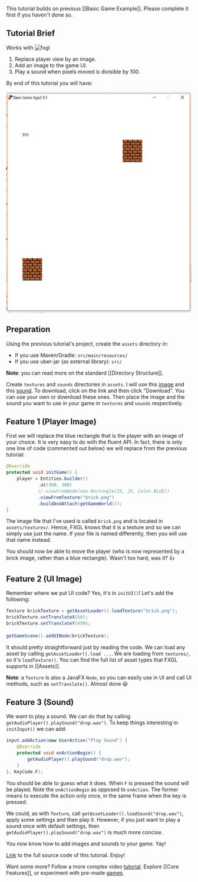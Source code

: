 This tutorial builds on previous [[Basic Game Example]].
Please complete it first if you haven't done so.

## Tutorial Brief

Works with ![fxgl](https://img.shields.io/badge/fxgl-0.3.8+-blue.svg)

1. Replace player view by an image.
2. Add an image to the game UI.
3. Play a sound when pixels moved is divisible by 100.

By end of this tutorial you will have:

<img src="https://raw.githubusercontent.com/AlmasB/git-server/master/storage/images/fxgl_tut2.jpg" width="600" height="600" />

## Preparation

Using the previous tutorial's project, create the `assets` directory in:

* If you use Maven/Gradle: `src/main/resources/`
* If you use uber-jar (as external library): `src/`

**Note**: you can read more on the standard [[Directory Structure]].

Create `textures` and `sounds` directories in `assets`.
I will use this [image](https://github.com/AlmasB/FXGL/blob/master/fxgl-samples/src/main/resources/assets/textures/brick.png) and this [sound](https://github.com/AlmasB/FXGL/blob/master/fxgl-samples/src/main/resources/assets/sounds/drop.wav).
To download, click on the link and then click "Download".
You can use your own or download these ones.
Then place the image and the sound you want to use in your game in `textures` and `sounds` respectively.

## Feature 1 (Player Image)

First we will replace the blue rectangle that is the player with an image of your choice.
It is very easy to do with the fluent API.
In fact, there is only one line of code (commented out below) we will replace from the previous tutorial:

```java
@Override
protected void initGame() {
    player = Entities.builder()
            .at(300, 300)
            //.viewFromNode(new Rectangle(25, 25, Color.BLUE))
            .viewFromTexture("brick.png")
            .buildAndAttach(getGameWorld());
}
```

The image file that I've used is called `brick.png` and is located in `assets/textures/`.
Hence, FXGL knows that it is a texture and so we can simply use just the name.
If your file is named differently, then you will use that name instead.

You should now be able to move the player (who is now represented by a brick image, rather than a blue rectangle).
Wasn't too hard, was it? 👍 

## Feature 2 (UI Image)

Remember where we put UI code?
Yes, it's in `initUI()`!
Let's add the following:

```java
Texture brickTexture = getAssetLoader().loadTexture("brick.png");
brickTexture.setTranslateX(50);
brickTexture.setTranslateY(450);

getGameScene().addUINode(brickTexture);
```

It should pretty straightforward just by reading the code.
We can load any asset by calling `getAssetLoader().load ...`.
We are loading from `textures/`, so it's `loadTexture()`.
You can find the full list of asset types that FXGL supports in [[Assets]].

**Note**: a `Texture` is also a JavaFX `Node`, so you can easily use in UI and call UI methods, such as `setTranslate()`.
Almost done 😃 

## Feature 3 (Sound)

We want to play a sound.
We can do that by calling `getAudioPlayer().playSound("drop.wav")`.
To keep things interesting in `initInput()` we can add:

```java
input.addAction(new UserAction("Play Sound") {
    @Override
    protected void onActionBegin() {
        getAudioPlayer().playSound("drop.wav");
    }
}, KeyCode.F);      
```

You should be able to guess what it does.
When `F` is pressed the sound will be played.
Note the `onActionBegin` as opposed to `onAction`.
The former means to execute the action only once, in the same frame when the key is pressed.

We could, as with `Texture`, call `getAssetLoader().loadSound("drop.wav")`, apply some settings and then play it.
However, if you just want to play a sound once with default settings, then `getAudioPlayer().playSound("drop.wav")` is much more concise.

You now know how to add images and sounds to your game. Yay!

[Link](https://github.com/AlmasB/FXGL/blob/master/fxgl-samples/src/main/java/tutorial/BasicGameApp2.java) to the full source code of this tutorial. Enjoy!

Want some more?
Follow a more complex video [tutorial](https://www.youtube.com/watch?v=yrRfma4a_7U).
Explore [[Core Features]], or experiment with pre-made [games](https://github.com/AlmasB/FXGLGames).